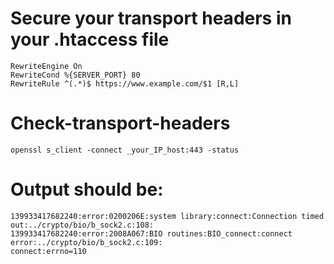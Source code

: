 # Secure your transport headers in your .htaccess file
```
RewriteEngine On 
RewriteCond %{SERVER_PORT} 80 
RewriteRule ^(.*)$ https://www.example.com/$1 [R,L]
```

# Check-transport-headers
```  
openssl s_client -connect _your_IP_host:443 -status
```
# Output should be:
```
139933417682240:error:0200206E:system library:connect:Connection timed out:../crypto/bio/b_sock2.c:108:
139933417682240:error:2008A067:BIO routines:BIO_connect:connect error:../crypto/bio/b_sock2.c:109:
connect:errno=110
```
